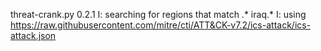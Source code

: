 threat-crank.py 0.2.1
I: searching for regions that match .* iraq.*
I: using https://raw.githubusercontent.com/mitre/cti/ATT&CK-v7.2/ics-attack/ics-attack.json
